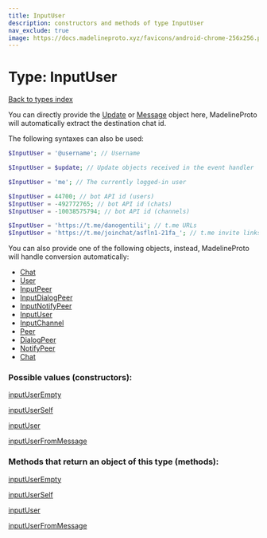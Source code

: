 ```yaml
---
title: InputUser
description: constructors and methods of type InputUser
nav_exclude: true
image: https://docs.madelineproto.xyz/favicons/android-chrome-256x256.png
---
```

# Type: InputUser
[Back to types index](index.html)

You can directly provide the [Update](Update.html) or [Message](Message.html) object here, MadelineProto will automatically extract the destination chat id.

The following syntaxes can also be used:

```php
$InputUser = '@username'; // Username

$InputUser = $update; // Update objects received in the event handler

$InputUser = 'me'; // The currently logged-in user

$InputUser = 44700; // bot API id (users)
$InputUser = -492772765; // bot API id (chats)
$InputUser = -10038575794; // bot API id (channels)

$InputUser = 'https://t.me/danogentili'; // t.me URLs
$InputUser = 'https://t.me/joinchat/asfln1-21fa_'; // t.me invite links

```

You can also provide one of the following objects, instead, MadelineProto will handle conversion automatically:  

- [Chat](Chat.html)
- [User](User.html)
- [InputPeer](InputPeer.html)
- [InputDialogPeer](InputDialogPeer.html)
- [InputNotifyPeer](InputNotifyPeer.html)
- [InputUser](InputUser.html)
- [InputChannel](InputChannel.html)
- [Peer](Peer.html)
- [DialogPeer](DialogPeer.html)
- [NotifyPeer](NotifyPeer.html)
- [Chat](Chat.html)




### Possible values (constructors):

[inputUserEmpty](/API_docs/constructors/inputUserEmpty.html)  

[inputUserSelf](/API_docs/constructors/inputUserSelf.html)  

[inputUser](/API_docs/constructors/inputUser.html)  

[inputUserFromMessage](/API_docs/constructors/inputUserFromMessage.html)  



### Methods that return an object of this type (methods):



[inputUserEmpty](/API_docs/constructors/inputUserEmpty.html)  

[inputUserSelf](/API_docs/constructors/inputUserSelf.html)  

[inputUser](/API_docs/constructors/inputUser.html)  

[inputUserFromMessage](/API_docs/constructors/inputUserFromMessage.html)  


